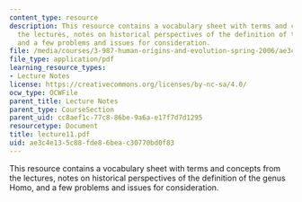 ```yaml
---
content_type: resource
description: This resource contains a vocabulary sheet with terms and concepts from
  the lectures, notes on historical perspectives of the definition of the genus Homo,
  and a few problems and issues for consideration.
file: /media/courses/3-987-human-origins-and-evolution-spring-2006/ae3c4e135c88fde86beac30770bd0f83_lecture11.pdf
file_type: application/pdf
learning_resource_types:
- Lecture Notes
license: https://creativecommons.org/licenses/by-nc-sa/4.0/
ocw_type: OCWFile
parent_title: Lecture Notes
parent_type: CourseSection
parent_uid: cc8aef1c-77c8-86be-9a6a-e17f7d7d1295
resourcetype: Document
title: lecture11.pdf
uid: ae3c4e13-5c88-fde8-6bea-c30770bd0f83
---
```

This resource contains a vocabulary sheet with terms and concepts from the lectures, notes on historical perspectives of the definition of the genus Homo, and a few problems and issues for consideration.